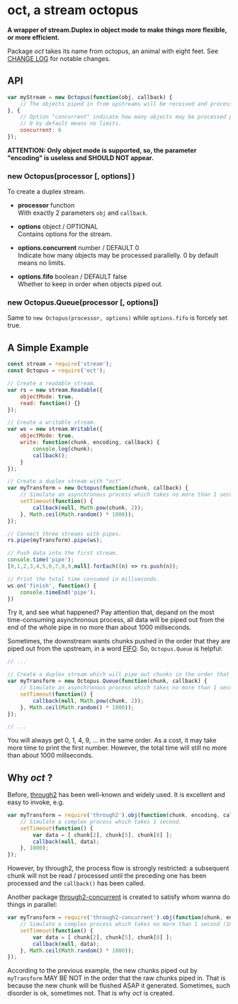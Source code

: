 #	oct, a stream octopus

__A wrapper of stream.Duplex in object mode to make things more flexible, or more efficient.__

Package *oct* takes its name from octopus, an animal with eight feet. See [CHANGE LOG](./CHANGELOG.md) for notable changes.

##	API

```javascript
var myStream = new Octopus(function(obj, callback) {
	// The objects piped in from upstreams will be received and processed immediately.
}, {
	// Option "concurrent" indicate how many objects may be processed parallelly.
	// 0 by default means no limits.
	concurrent: 6
});
```

__ATTENTION: Only object mode is supported, so, the parameter "encoding" is useless and SHOULD NOT appear.__

###	new Octopus(processor [, options] )

To create a duplex stream.

*	__processor__ function  
	With exactly 2 parameters ``obj`` and ``callback``.

*	__options__ object / OPTIONAL  
	Contains options for the stream.

*	__options.concurrent__  number / DEFAULT 0  
	Indicate how many objects may be processed parallelly. 0 by default means no limits.

*	__options.fifo__ boolean / DEFAULT false  
	Whether to keep in order when objects piped out.

###	new Octopus.Queue(processor [, options])

Same to ``new Octopus(processor, options)`` while ``options.fifo`` is forcely set true.

##	A Simple Example

```javascript
const stream = require('stream');
const Octopus = require('oct');

// Create a readable stream.
var rs = new stream.Readable({
	objectMode: true,
	read: function() {}
});

// Create a writable stream.
var ws = new stream.Writable({
	objectMode: true,
	write: function(chunk, encoding, callback) {
		console.log(chunk);
		callback();
	}
});

// Create a duplex stream with "oct".
var myTransform = new Octopus(function(chunk, callback) {
	// Simulate an asynchronous process which takes no more than 1 second (1000 millseconds).
	setTimeout(function() {
		callback(null, Math.pow(chunk, 2));
	}, Math.ceil(Math.random() * 1000));
});

// Connect three streams with pipes.
rs.pipe(myTransform).pipe(ws);

// Push data into the first stream.
console.time('pipe');
[0,1,2,3,4,5,6,7,8,9,null].forEach((n) => rs.push(n));

// Print the total time consumed in millseconds.
ws.on('finish', function() {
	console.timeEnd('pipe');
})
```

Try it, and see what happened? Pay attention that, depand on the most time-consuming asynchronous process, all data will be piped out from the end of the whole pipe in no more than about 1000 millseconds.

Sometimes, the downstream wants chunks pushed in the order that they are piped out from the upstream, in a word [FIFO](https://en.wikipedia.org/wiki/FIFO). So, ``Octopus.Queue`` is helpful:

```javascript
// ...

// Create a duplex stream which will pipe out chunks in the order that they are piped in.
var myTransform = new Octopus.Queue(function(chunk, callback) {
	// Simulate an asynchronous process which takes no more than 1 second (1000 millseconds).
	setTimeout(function() {
		callback(null, Math.pow(chunk, 2));
	}, Math.ceil(Math.random() * 1000));
});

// ...
```

You will always get 0, 1, 4, 9, ... in the same order. As a cost, it may take more time to print the first number. However, the total time will still no more than about 1000 millseconds.

##	Why *oct* ?

Before, [through2](https://www.npmjs.com/package/through2) has been well-known and widely used. It is excellent and easy to invoke, e.g.

```javascript
var myTransform = require('through2').obj(function(chunk, encoding, callback) {
	// Simulate a complex process which takes 1 second.
	setTimeout(function() {
		var data = [ chunk[2], chunk[5], chunk[8] ];
		callback(null, data);
	}, 1000);
});
```

However, by through2, the process flow is strongly restricted: a subsequent chunk will not be read / processed until the preceding one has been processed and the ``callback()`` has been called.

Another package [through2-concurrent](https://www.npmjs.com/package/through2-concurrent) is created to satisfy whom wanna do things in parallel:

```javascript
var myTransform = require('through2-concurrent').obj(function(chunk, encoding, callback) {
	// Simulate a complex process which takes no more than 1 second (1000 millseconds).
	setTimeout(function() {
		var data = [ chunk[2], chunk[5], chunk[8] ];
		callback(null, data);
	}, Math.ceil(Math.random() * 1000));
});
```

According to the previous example, the new chunks piped out by ``myTransform`` MAY BE NOT in the order that the raw chunks piped in. That is because the new chunk will be flushed ASAP it generated. Sometimes, such disorder is ok, sometimes not. That is why *oct* is created.

